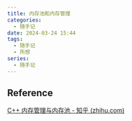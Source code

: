 ```yaml
---
title: 内存池和内存管理
categories:
  - 随手记
date: 2024-03-24 15:44
tags:
  - 随手记
  - 所想
series:
  - 随手记
---
```


## Reference

[C++ 内存管理与内存池 - 知乎 (zhihu.com)](https://zhuanlan.zhihu.com/p/280706845)